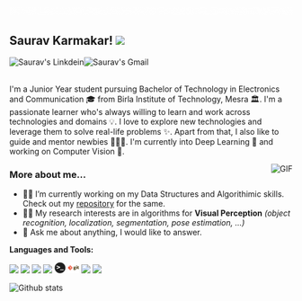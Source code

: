 ![](https://github.com/Akash-Salvi/Akash-Salvi/blob/master/Hello(1).gif)
## Saurav Karmakar! <img src="https://raw.githubusercontent.com/iampavangandhi/iampavangandhi/master/gifs/Hi.gif" width="30px"></h2>
<a href="https://www.linkedin.com/in/sauravkarmakar/">
  <img align="left" alt="Saurav's Linkdein" img src=https://img.shields.io/badge/linkedin-%231E77B5.svg?&style=for-the-badge&logo=linkedin&logoColor=white style="margin-bottom: 5px;" />
</a>
<a href="mailto:thesauravkarmakar@gmail.com">
  <img align="left" alt="Saurav's Gmail" img src=https://img.shields.io/badge/gmail-%23EA4335?&style=for-the-badge&logo=gmail&logoColor=white style="margin-bottom: 5px;" />
</a>
<br />
<br />

I'm a Junior Year student pursuing Bachelor of Technology in Electronics and Communication 🎓 from Birla Institute of Technology, Mesra 🏛. I'm a passionate learner who's always willing to learn and work across technologies and domains 💡. I love to explore new technologies and leverage them to solve real-life problems ✨. Apart from that, I also like to guide and mentor newbies 👨🏻‍💻. I'm currently into Deep Learning 🧠 and working on Computer Vision 👀. 


  <img align="right" alt="GIF" src="https://media.giphy.com/media/iIqmM5tTjmpOB9mpbn/giphy.gif" />


### More about me...

- 👨‍💻 I’m currently working on my Data Structures and Algorithimic skills. Check out my [repository](https://github.com/thesauravkarmakar/CP-DSA-JAVA) for the same. 
- 👨‍🏫 My research interests are in algorithms for **Visual Perception** *(object recognition, localization, segmentation, pose estimation, ...)*
- 💬 Ask me about anything, I would like to answer.

**Languages and Tools:**  

<code><img height="20" src="https://cdn.svgporn.com/logos/java.svg"></code>
<code><img height="20" src="https://cdn.svgporn.com/logos/python.svg"></code>
<code><img height="20" src="https://cdn.svgporn.com/logos/intellij-idea.svg"></code>
<code><img height="20" src="https://cdn.svgporn.com/logos/pycharm.svg"></code>
<code><img height="20" src="https://raw.githubusercontent.com/github/explore/80688e429a7d4ef2fca1e82350fe8e3517d3494d/topics/terminal/terminal.png"></code>
<code><img height="20" src="https://raw.githubusercontent.com/github/explore/80688e429a7d4ef2fca1e82350fe8e3517d3494d/topics/git/git.png"></code>
<code><img height="20" src="https://cdn.svgporn.com/logos/jupyter.svg"></code>
<code><img height="20" src="https://upload.wikimedia.org/wikipedia/commons/thumb/2/21/Matlab_Logo.png/667px-Matlab_Logo.png"></code>

![Github stats](https://github-readme-stats.vercel.app/api?username=thesauravkarmakar&show_icons=true&hide_border=true&count_private=true)


